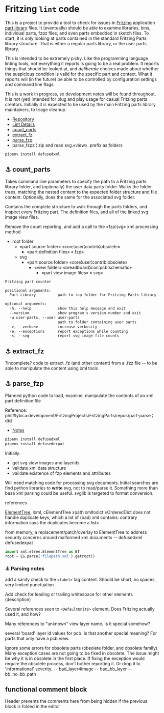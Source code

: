 <!-- cSpell:enable -->
# Fritzing `lint` code

<link href="css/github_override.css" rel="stylesheet"/>

This is a project to provide a tool to check for issues in [Fritzing](https://github.com/fritzing/fritzing-app) application [part library](https://github.com/fritzing/fritzing-parts) files. It (eventually) should be able to examine libraries, bins, individual parts, fzpz files, and even parts embedded in sketch files. To start, it is only looking at parts contained in the standard Fritzing Parts library structure. That is either a regular parts library, or the user parts library.

This is intended to be extremely picky. Like the programming language linting tools, not everything it reports is going to be a real problem. It reports things that should be looked at, and *deliberate* choices made about whether the suspicious condition is valid for the specific part and context. What it reports will (in the future) be able to be controlled by configuration settings and command line flags.

This is a work in progress, so development notes will be found throughout. It is not (yet) intended for plug and play usage for casual Fritzing parts creators. Initially it is expected to be used by the main Fritzing parts library maintainers, to triage cleanup.

* [Repository](https://github.com/mmerlin/fritzing-lint)
* [Lint Details](lint.md)
* [count_parts](#link_count_parts)
* [extract_fz](#link_extract_fz)
* [parse_fzp](#link_parse_fzp)
* parse_fzpz ¦ zip and read svg.«view». prefix as folders

```sh
pipenv install defusedxml
```

<!--
* [Link](#link_link)
## <a name="link_link">⚓</a> Link
-->

## <a name="link_count_parts">⚓</a> count_parts

Takes command line parameters to specify the path to a Fritzing parts library folder, and (optionally) the user data parts folder. Walks the folder trees, matching the nested content to the expected folder structure and file content. Optionally, does the same for the associated svg folder.

Contains the complete structure to walk through the parts folders, and inspect every Fritzing part. The definition files, and all of the linked svg image view files.

Remove the count reporting, and add a call to the «fzp¦svg» xml processing method

* root folder
  * «part source folder» «core¦user¦contrib¦obsolete»
    * «part definition files» «.fzp»
  * svg
    * «part source folder» «core¦user¦contrib¦obsolete»
      * «view folder» «breadboard¦icon¦pcb¦schematic»
        * «part view image files» «.svg»

```txt
Fritzing part counter

positional arguments:
  Part Library          path to top folder for Fritzing Parts library

optional arguments:
  -h, --help            show this help message and exit
  --version             show program's version number and exit
  -u user-parts, --user user-parts
                        path to folder containing user parts
  -v, --verbose         increase verbosity
  -e, --exceptions      report exceptions while counting
  -s, --svg             report svg image file counts
```

## <a name="link_extract_fz">⚓</a> extract_fz

?incomplete? code to extract .fz (and other content) from a .fzz file
-- to be able to manipulate the content using xml tools

## <a name="link_parse_fzp">⚓</a> parse_fzp

Planned python code to load, examine, manipulate the contents of an xml part definition file

Reference: phil#lybica:development/FritzingProjects/FritzingParts/repos/part-parse ¦ dtd

* [Notes](#link_parse_notes)

```sh
pipenv install defusedxml
pipenv install defusedexpat
```

Initially:

* get svg view images and layerids
* validate xml data structure
* validate existence of fzp elements and attributes

Will need matching code for processing svg documents. Initial searches are find python libraries to **write** svg, not to read/parse it. Something more than base xml parsing could be useful. svglib is targeted to format conversion.

references

[ElementTree](http://docs.python.org/library/xml.etree.elementtree.html), lxml, cElementTree
xpath
xmltodict «OrderedDict does not handle duplicate keys, which a lot of (bad) xml contains: contrary information says the duplicates become a list»

from memory, a replacement/patch/overlay to ElementTree to address security concerns around malformed xml documents
-- defusedxml defusedexpat

```py
import xml.etree.ElementTree as ET
root = EG.parse('filepath.xml').getroot()
```

### <a name="link_parse_notes">⚓</a> Parsing notes

add a sanity check to the `<label>` tag content. Should be short, no spaces, very limited punctuation.

Add check for leading or trailing whitespace for other elements (description)

Several references seen to `<DefaultUnits>` element. Does Fritzing actually used it, and how?

Many references to "unknown" view layer name. Is it special somehow?

several 'board' layer id values for pcb. Is that another special meaning? For parts that only have a pcb view.

Ignore some errors for obsolete parts (obsolete folder, and obsolete family). Many exception cases are not going to be fixed in obsolete. The issue might be why it is in obsolete in the first place. If fixing the exception would require the obsolete process, don't bother reporting it. Or drop it to 'informational' severity.
-- bad_layer4image
-- bad_bb_layer
-- bb_no_bb_path

## functional comment block

Header prevents the comments here from being hidden if the previous block is folded in the editor

<!-- cSpell:disable -->
<!-- cSpell:enable -->
<!--
# cSpell:disable
# cSpell:enable
cSpell:words
cSpell:ignore
cSpell:enableCompoundWords
-->
